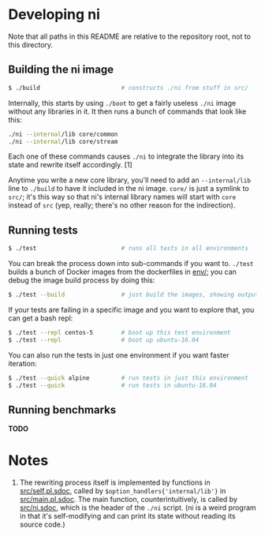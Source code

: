 # Developing ni
Note that all paths in this README are relative to the repository root, not to
this directory.

## Building the ni image
```sh
$ ./build                       # constructs ./ni from stuff in src/
```

Internally, this starts by using `./boot` to get a fairly useless `./ni` image
without any libraries in it. It then runs a bunch of commands that look like
this:

```sh
./ni --internal/lib core/common
./ni --internal/lib core/stream
```

Each one of these commands causes `./ni` to integrate the library into its
state and rewrite itself accordingly. [1]

Anytime you write a new core library, you'll need to add an `--internal/lib`
line to `./build` to have it included in the ni image. `core/` is just a
symlink to `src/`; it's this way so that ni's internal library names will start
with `core` instead of `src` (yep, really; there's no other reason for the
indirection).

## Running tests
```sh
$ ./test                        # runs all tests in all environments
```

You can break the process down into sub-commands if you want to. `./test`
builds a bunch of Docker images from the dockerfiles in [env/](../env/); you
can debug the image build process by doing this:

```sh
$ ./test --build                # just build the images, showing output
```

If your tests are failing in a specific image and you want to explore that, you
can get a bash repl:

```sh
$ ./test --repl centos-5        # boot up this test environment
$ ./test --repl                 # boot up ubuntu-16.04
```

You can also run the tests in just one environment if you want faster
iteration:

```sh
$ ./test --quick alpine         # run tests in just this environment
$ ./test --quick                # run tests in ubuntu-16.04
```

## Running benchmarks
**TODO**

# Notes
1. The rewriting process itself is implemented by functions in
   [src/self.pl.sdoc](../src/self.pl.sdoc), called by
   `$option_handlers{'internal/lib'}` in
   [src/main.pl.sdoc](../src/main.pl.sdoc). The main function,
   counterintuitively, is called by [src/ni.sdoc](../src/ni.sdoc), which is the
   header of the `./ni` script. (ni is a weird program in that it's
   self-modifying and can print its state without reading its source code.)


